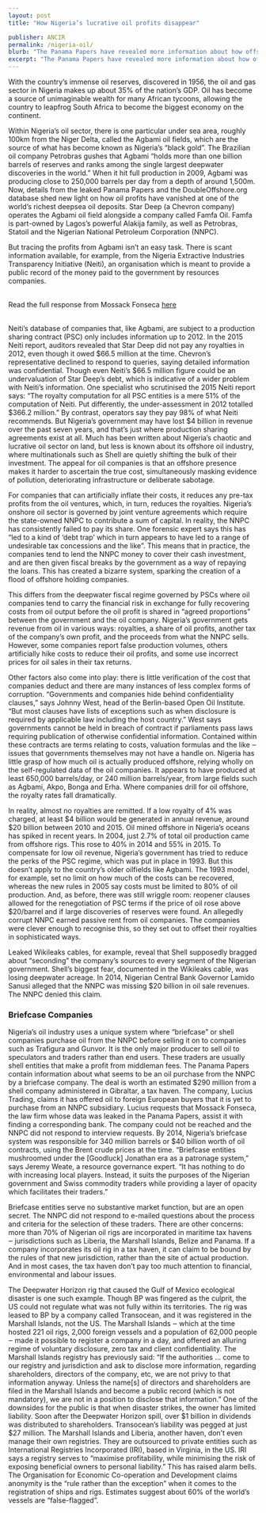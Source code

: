 ```yaml
---
layout: post
title: "How Nigeria’s lucrative oil profits disappear"

publisher: ANCIR
permalink: /nigeria-oil/
blurb: "The Panama Papers have revealed more information about how offshore oil profits from Nigeria’s ‘black gold’ Agbami oil fields have vanished, writes Khadija Sharife."
excerpt: "The Panama Papers have revealed more information about how offshore oil profits from Nigeria’s ‘black gold’ Agbami oil fields have vanished, writes Khadija Sharife."
---
```


With the country’s immense oil reserves, discovered in 1956, the oil and gas sector in Nigeria makes up about 35% of the nation’s GDP. Oil has become a source of unimaginable wealth for many African tycoons, allowing the country to leapfrog South Africa to become the biggest economy on the continent.

Within Nigeria’s oil sector, there is one particular under sea area, roughly 100km from the Niger Delta, called the Agbami oil fields, which are the source of what has become known as Nigeria’s “black gold”. The Brazilian oil company Petrobras gushes that Agbami “holds more than one billion barrels of reserves and ranks among the single largest deepwater discoveries in the world.” When it hit full production in 2009, Agbami was producing close to 250,000 barrels per day from a depth of around 1,500m. Now, details from the leaked Panama Papers and the DoubleOffshore.org database shed new light on how oil profits have vanished at one of the world’s richest deepsea oil deposits. Star Deep (a Chevron company) operates the Agbami oil field alongside a company called Famfa Oil. Famfa is part-owned by Lagos’s powerful Alakija family, as well as Petrobras, Statoil and the Nigerian National Petroleum Corporation (NNPC). 

But tracing the profits from Agbami isn’t an easy task. There is scant information available, for example, from the Nigeria Extractive Industries Transparency Initiative (Neiti), an organisation which is meant to provide a public record of the money paid to the government by resources companies. 

<br/>
<div class="panel panel-default">
  <div class="panel-heading">
  Read the full response from Mossack Fonseca <a href="https://sourceafrica.net/documents/24692-ANCIR-L-PanamaPapers-L-Mossack-Fonseca-Responds.html" target="_blank">here</a>
  </div>
</div>
<br/>

Neiti’s database of companies that, like Agbami, are subject to a production sharing contract (PSC) only includes information up to 2012. In the 2015 Neiti report, auditors revealed that Star Deep did not pay any royalties in 2012, even though it owed $66.5 million at the time. Chevron’s representative declined to respond to queries, saying detailed information was confidential. Though even Neiti’s $66.5 million figure could be an undervaluation of Star Deep’s debt, which is indicative of a wider problem with Neiti’s information. One specialist who scrutinised the 2015 Neiti report says: “The royalty computation for all PSC entities is a mere 51% of the computation of Neiti. Put differently, the under-assessment in 2012 totalled $366.2 million.” By contrast, operators say they pay 98% of what Neiti recommends. But Nigeria’s government may have lost $4 billion in revenue over the past seven years, and that’s just where production sharing agreements exist at all. Much has been written about Nigeria’s chaotic and lucrative oil sector on land, but less is known about its offshore oil industry, where multinationals such as Shell are quietly shifting the bulk of their investment. The appeal for oil companies is that an offshore presence makes it harder to ascertain the true cost, simultaneously masking evidence of pollution, deteriorating infrastructure or deliberate sabotage.

For companies that can artificially inflate their costs, it reduces any pre-tax profits from the oil ventures, which, in turn, reduces the royalties. Nigeria’s onshore oil sector is governed by joint venture agreements which require the state-owned NNPC to contribute a sum of capital. In reality, the NNPC has consistently failed to pay its share. One forensic expert says this has “led to a kind of ‘debt trap’ which in turn appears to have led to a range of undesirable tax concessions and the like”. This means that in practice, the companies tend to lend the NNPC money to cover their cash investment, and are then given fiscal breaks by the government as a way of repaying the loans. This has created a bizarre system, sparking the creation of a flood of offshore holding companies.

This differs from the deepwater fiscal regime governed by PSCs where oil companies tend to carry the financial risk in exchange for fully recovering costs from oil output before the oil profit is shared in “agreed proportions” between the government and the oil company. Nigeria’s government gets revenue from oil in various ways: royalties, a share of oil profits, another tax of the company’s own profit, and the proceeds from what the NNPC sells. However, some companies report false production volumes, others artificially hike costs to reduce their oil profits, and some use incorrect prices for oil sales in their tax returns.

Other factors also come into play: there is little verification of the cost that companies deduct and there are many instances of less complex forms of corruption. “Governments and companies hide behind confidentiality clauses,” says Johnny West, head of the Berlin-based Open Oil Institute. “But most clauses have lists of exceptions such as when disclosure is required by applicable law including the host country.” West says governments cannot be held in breach of contract if parliaments pass laws requiring publication of otherwise confidential information. Contained within these contracts are terms relating to costs, valuation formulas and the like ‒ issues that governments themselves may not have a handle on. Nigeria has little grasp of how much oil is actually produced offshore, relying wholly on the self-regulated data of the oil companies. It appears to have produced at least 650,000 barrels/day, or 240 million barrels/year, from large fields such as Agbami, Akpo, Bonga and Erha. Where companies drill for oil offshore, the royalty rates fall dramatically. 

In reality, almost no royalties are remitted. If a low royalty of 4% was charged, at least $4 billion would be generated in annual revenue, around $20 billion between 2010 and 2015. Oil mined offshore in Nigeria’s oceans has spiked in recent years. In 2004, just 2.7% of total oil production came from offshore rigs. This rose to 40% in 2014 and 55% in 2015. To compensate for low oil revenue, Nigeria’s government has tried to reduce the perks of the PSC regime, which was put in place in 1993. But this doesn’t apply to the country’s older oilfields like Agbami. The 1993 model, for example, set no limit on how much of the costs can be recovered, whereas the new rules in 2005 say costs must be limited to 80% of oil production. And, as before, there was still wriggle room: reopener clauses allowed for the renegotiation of PSC terms if the price of oil rose above $20/barrel and if large discoveries of reserves were found. An allegedly corrupt NNPC earned passive rent from oil companies. The companies were clever enough to recognise this, so they set out to offset their royalties in sophisticated ways. 

Leaked Wikileaks cables, for example, reveal that Shell supposedly bragged about “seconding” the company’s sources to every segment of the Nigerian government. Shell’s biggest fear, documented in the Wikileaks cable, was losing deepwater acreage. In 2014, Nigerian Central Bank Governor Lamido Sanusi alleged that the NNPC was missing $20 billion in oil sale revenues. The NNPC denied this claim. 


### Briefcase Companies

Nigeria’s oil industry uses a unique system where “briefcase” or shell companies purchase oil from the NNPC before selling it on to companies such as Trafigura and Gunvor. It is the only major producer to sell oil to speculators and traders rather than end users. These traders are usually shell entities that make a profit from middleman fees. The Panama Papers contain information about what seems to be an oil purchase from the NNPC by a briefcase company. The deal is worth an estimated $290 million from a shell company administered in Gibraltar, a tax haven. The company, Lucius Trading, claims it has offered oil to foreign European buyers that it is yet to purchase from an NNPC subsidiary. Lucius requests that Mossack Fonseca, the law firm whose data was leaked in the Panama Papers, assist it with finding a corresponding bank. The company could not be reached and the NNPC did not respond to interview requests. By 2014, Nigeria’s briefcase system was responsible for 340 million barrels or $40 billion worth of oil contracts, using the Brent crude prices at the time. “Briefcase entities mushroomed under the [Goodluck] Jonathan era as a patronage system,” says Jeremy Weate, a resource governance expert. “It has nothing to do with increasing local players. Instead, it suits the purposes of the Nigerian government and Swiss commodity traders while providing a layer of opacity which facilitates their traders.”

Briefcase entities serve no substantive market function, but are an open secret. The NNPC did not respond to e-mailed questions about the process and criteria for the selection of these traders. There are other concerns: more than 70% of Nigerian oil rigs are incorporated in maritime tax havens ‒ jurisdictions such as Liberia, the Marshall Islands, Belize and Panama. If a company incorporates its oil rig in a tax haven, it can claim to be bound by the rules of that new jurisdiction, rather than the site of actual production. And in most cases, the tax haven don’t pay too much attention to financial, environmental and labour issues. 

The Deepwater Horizon rig that caused the Gulf of Mexico ecological disaster is one such example. Though BP was fingered as the culprit, the US could not regulate what was not fully within its territories. The rig was leased to BP by a company called Transocean, and it was registered in the Marshall Islands, not the US. The Marshall Islands ‒ which at the time hosted 221 oil rigs, 2,000 foreign vessels and a population of 62,000 people ‒ made it possible to register a company in a day, and offered an alluring regime of voluntary disclosure, zero tax and client confidentiality. The Marshall Islands registry has previously said: “If the authorities … come to our registry and jurisdiction and ask to disclose more information, regarding shareholders, directors of the company, etc, we are not privy to that information anyway. Unless the name[s] of directors and shareholders are filed in the Marshall Islands and become a public record (which is not mandatory), we are not in a position to disclose that information.” One of the downsides for the public is that when disaster strikes, the owner has limited liability. Soon after the Deepwater Horizon spill, over $1 billion in dividends was distributed to shareholders. Transocean’s liability was pegged at just $27 million. The Marshall Islands and Liberia, another haven, don’t even manage their own registries. They are outsourced to private entities such as International Registries Incorporated (IRI), based in Virginia, in the US. IRI says a registry serves to “maximise profitability, while minimising the risk of exposing beneficial owners to personal liability.” This has raised alarm bells. The Organisation for Economic Co-operation and Development claims anonymity is the “rule rather than the exception” when it comes to the registration of ships and rigs. Estimates suggest about 60% of the world’s vessels are “false-flagged”. 

